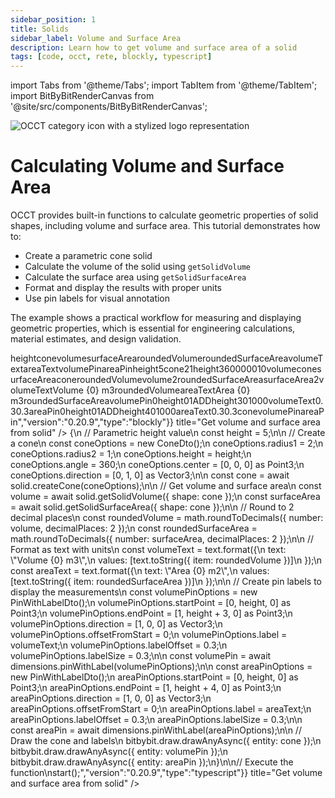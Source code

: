 ```yaml
---
sidebar_position: 1
title: Solids
sidebar_label: Volume and Surface Area
description: Learn how to get volume and surface area of a solid
tags: [code, occt, rete, blockly, typescript]
---
```


import Tabs from '@theme/Tabs';
import TabItem from '@theme/TabItem';
import BitByBitRenderCanvas from '@site/src/components/BitByBitRenderCanvas';

<img 
  class="category-icon-small" 
  src="https://s.bitbybit.dev/assets/icons/white/occt-icon.svg" 
  alt="OCCT category icon with a stylized logo representation" 
  title="OCCT category icon" />

# Calculating Volume and Surface Area

OCCT provides built-in functions to calculate geometric properties of solid shapes, including volume and surface area. This tutorial demonstrates how to:

- Create a parametric cone solid
- Calculate the volume of the solid using `getSolidVolume`
- Calculate the surface area using `getSolidSurfaceArea`
- Format and display the results with proper units
- Use pin labels for visual annotation

The example shows a practical workflow for measuring and displaying geometric properties, which is essential for engineering calculations, material estimates, and design validation.

<Tabs groupId="get-volume-and-surface-area-from-solid">
<TabItem value="rete" label="Rete">
    <BitByBitRenderCanvas
    requireManualStart={true}
    script={{"script":"{\"id\":\"rete-v2-json\",\"nodes\":{\"bef75e4e7ff3c3b7\":{\"id\":\"bef75e4e7ff3c3b7\",\"name\":\"bitbybit.occt.shapes.solid.createCone\",\"customName\":\"cone\",\"async\":true,\"drawable\":true,\"data\":{\"genericNodeData\":{\"hide\":false,\"oneOnOne\":false,\"flatten\":0,\"forceExecution\":false},\"radius1\":2,\"radius2\":1,\"height\":2,\"angle\":360,\"center\":[0,0,0],\"direction\":[0,1,0]},\"inputs\":{\"height\":{\"connections\":[{\"node\":\"3451ed6841849bc5\",\"output\":\"result\",\"data\":{}}]}},\"position\":[316.4713600560928,429.3616724479225]},\"7983606b99981835\":{\"id\":\"7983606b99981835\",\"name\":\"bitbybit.occt.shapes.solid.getSolidVolume\",\"customName\":\"get solid volume\",\"async\":true,\"drawable\":false,\"data\":{\"genericNodeData\":{\"hide\":false,\"oneOnOne\":false,\"flatten\":0,\"forceExecution\":false}},\"inputs\":{\"shape\":{\"connections\":[{\"node\":\"bef75e4e7ff3c3b7\",\"output\":\"result\",\"data\":{}}]}},\"position\":[776.8984375,228.30078125]},\"76186587e6ec91af\":{\"id\":\"76186587e6ec91af\",\"name\":\"bitbybit.occt.dimensions.pinWithLabel\",\"customName\":\"pin with label\",\"async\":true,\"drawable\":true,\"data\":{\"genericNodeData\":{\"hide\":false,\"oneOnOne\":false,\"flatten\":0,\"forceExecution\":false},\"startPoint\":[0,0,0],\"endPoint\":[0,5,2],\"direction\":[0,0,1],\"offsetFromStart\":0,\"label\":\"Pin\",\"labelOffset\":0.3,\"labelSize\":0.3},\"inputs\":{\"startPoint\":{\"connections\":[{\"node\":\"1ece96f4b7f7b2f0\",\"output\":\"result\",\"data\":{}}]},\"endPoint\":{\"connections\":[{\"node\":\"194d1fdaff71b010\",\"output\":\"result\",\"data\":{}}]},\"direction\":{\"connections\":[{\"node\":\"51a8898dbf972632\",\"output\":\"result\",\"data\":{}}]},\"label\":{\"connections\":[{\"node\":\"0efa312769a4d07b\",\"output\":\"result\",\"data\":{}}]}},\"position\":[3856.438127809349,-1015.9733606944596]},\"9c4a703b6e556e1a\":{\"id\":\"9c4a703b6e556e1a\",\"name\":\"bitbybit.text.toString\",\"customName\":\"to string\",\"async\":false,\"drawable\":false,\"data\":{\"genericNodeData\":{\"hide\":false,\"oneOnOne\":false,\"flatten\":0,\"forceExecution\":false}},\"inputs\":{\"item\":{\"connections\":[{\"node\":\"30dea4d862516011\",\"output\":\"result\",\"data\":{}}]}},\"position\":[1536.26953125,224.28515625]},\"30dea4d862516011\":{\"id\":\"30dea4d862516011\",\"name\":\"bitbybit.math.roundToDecimals\",\"customName\":\"round to decimals\",\"async\":false,\"drawable\":false,\"data\":{\"genericNodeData\":{\"hide\":false,\"oneOnOne\":false,\"flatten\":0,\"forceExecution\":false},\"number\":1.123456,\"decimalPlaces\":2},\"inputs\":{\"number\":{\"connections\":[{\"node\":\"7983606b99981835\",\"output\":\"result\",\"data\":{}}]}},\"position\":[1162.9375,227.17578125]},\"1ece96f4b7f7b2f0\":{\"id\":\"1ece96f4b7f7b2f0\",\"name\":\"bitbybit.point.pointXYZ\",\"customName\":\"point xyz\",\"async\":false,\"drawable\":true,\"data\":{\"genericNodeData\":{\"hide\":true,\"oneOnOne\":false,\"flatten\":0,\"forceExecution\":false},\"x\":0,\"y\":0,\"z\":0},\"inputs\":{\"y\":{\"connections\":[{\"node\":\"3451ed6841849bc5\",\"output\":\"result\",\"data\":{}}]}},\"position\":[320.1503492475161,-823.8345351273548]},\"3451ed6841849bc5\":{\"id\":\"3451ed6841849bc5\",\"name\":\"bitbybit.math.numberSlider\",\"customName\":\"number slider\",\"data\":{\"number\":5},\"inputs\":{},\"position\":[-471.18057504668485,55.287555693302465]},\"194d1fdaff71b010\":{\"id\":\"194d1fdaff71b010\",\"name\":\"bitbybit.point.pointXYZ\",\"customName\":\"point xyz\",\"async\":false,\"drawable\":true,\"data\":{\"genericNodeData\":{\"hide\":true,\"oneOnOne\":false,\"flatten\":0,\"forceExecution\":false},\"x\":1,\"y\":0,\"z\":0},\"inputs\":{\"y\":{\"connections\":[{\"node\":\"9d44a01eb843e2d1\",\"output\":\"result\",\"data\":{}}]}},\"position\":[875.337940721461,-614.8163334681311]},\"9d44a01eb843e2d1\":{\"id\":\"9d44a01eb843e2d1\",\"name\":\"bitbybit.math.add\",\"customName\":\"add\",\"async\":false,\"drawable\":false,\"data\":{\"genericNodeData\":{\"hide\":false,\"oneOnOne\":false,\"flatten\":0,\"forceExecution\":false},\"first\":1,\"second\":3},\"inputs\":{\"first\":{\"connections\":[{\"node\":\"3451ed6841849bc5\",\"output\":\"result\",\"data\":{}}]}},\"position\":[312.3284556725623,-445.57119812816956]},\"51a8898dbf972632\":{\"id\":\"51a8898dbf972632\",\"name\":\"bitbybit.vector.vectorXYZ\",\"customName\":\"vector xyz\",\"async\":false,\"drawable\":true,\"data\":{\"genericNodeData\":{\"hide\":false,\"oneOnOne\":false,\"flatten\":0,\"forceExecution\":false},\"x\":1,\"y\":0,\"z\":0},\"inputs\":{},\"position\":[3014.8799127241427,-730.5519639853317]},\"0efa312769a4d07b\":{\"id\":\"0efa312769a4d07b\",\"name\":\"bitbybit.text.format\",\"customName\":\"format\",\"async\":false,\"drawable\":false,\"data\":{\"genericNodeData\":{\"hide\":false,\"oneOnOne\":false,\"flatten\":0,\"forceExecution\":false},\"text\":\"Volume {0} m3\",\"values\":[\"World\"]},\"inputs\":{\"values\":{\"connections\":[{\"node\":\"599e0c7d46fb3220\",\"output\":\"list\",\"data\":{}}]}},\"position\":[2318.784938903148,183.34330157468807]},\"599e0c7d46fb3220\":{\"id\":\"599e0c7d46fb3220\",\"name\":\"bitbybit.lists.createList\",\"customName\":\"create list\",\"data\":{},\"inputs\":{\"listElements\":{\"connections\":[{\"node\":\"9c4a703b6e556e1a\",\"output\":\"result\",\"data\":{}}]}},\"position\":[1904.7372263660575,259.0413088840905]},\"cf44076aa095e6be\":{\"id\":\"cf44076aa095e6be\",\"name\":\"bitbybit.occt.shapes.solid.getSolidSurfaceArea\",\"customName\":\"get solid surface area\",\"async\":true,\"drawable\":false,\"data\":{\"genericNodeData\":{\"hide\":false,\"oneOnOne\":false,\"flatten\":0,\"forceExecution\":false}},\"inputs\":{\"shape\":{\"connections\":[{\"node\":\"bef75e4e7ff3c3b7\",\"output\":\"result\",\"data\":{}}]}},\"position\":[781.1595294729707,561.0577770468958]},\"ffa937c14c398763\":{\"id\":\"ffa937c14c398763\",\"name\":\"bitbybit.math.roundToDecimals\",\"customName\":\"round to decimals\",\"async\":false,\"drawable\":false,\"data\":{\"genericNodeData\":{\"hide\":false,\"oneOnOne\":false,\"flatten\":0,\"forceExecution\":false},\"number\":1.123456,\"decimalPlaces\":2},\"inputs\":{\"number\":{\"connections\":[{\"node\":\"cf44076aa095e6be\",\"output\":\"result\",\"data\":{}}]}},\"position\":[1155.6690292844728,559.5658471840296]},\"67d5a769c297f8ac\":{\"id\":\"67d5a769c297f8ac\",\"name\":\"bitbybit.text.toString\",\"customName\":\"to string\",\"async\":false,\"drawable\":false,\"data\":{\"genericNodeData\":{\"hide\":false,\"oneOnOne\":false,\"flatten\":0,\"forceExecution\":false}},\"inputs\":{\"item\":{\"connections\":[{\"node\":\"ffa937c14c398763\",\"output\":\"result\",\"data\":{}}]}},\"position\":[1536.7464934260677,557.6073820788339]},\"1c0ab3180b9f1f7c\":{\"id\":\"1c0ab3180b9f1f7c\",\"name\":\"bitbybit.lists.createList\",\"customName\":\"create list\",\"data\":{},\"inputs\":{\"listElements\":{\"connections\":[{\"node\":\"67d5a769c297f8ac\",\"output\":\"result\",\"data\":{}}]}},\"position\":[1906.1380856366695,592.2885091683142]},\"07fa1b295ea8f41b\":{\"id\":\"07fa1b295ea8f41b\",\"name\":\"bitbybit.text.format\",\"customName\":\"format\",\"async\":false,\"drawable\":false,\"data\":{\"genericNodeData\":{\"hide\":false,\"oneOnOne\":false,\"flatten\":0,\"forceExecution\":false},\"text\":\"Area {0} m2\",\"values\":[\"World\"]},\"inputs\":{\"values\":{\"connections\":[{\"node\":\"1c0ab3180b9f1f7c\",\"output\":\"list\",\"data\":{}}]}},\"position\":[2320.154705372718,513.2889897780375]},\"34136572848d000a\":{\"id\":\"34136572848d000a\",\"name\":\"bitbybit.occt.dimensions.pinWithLabel\",\"customName\":\"pin with label\",\"async\":true,\"drawable\":true,\"data\":{\"genericNodeData\":{\"hide\":false,\"oneOnOne\":false,\"flatten\":0,\"forceExecution\":false},\"startPoint\":[0,0,0],\"endPoint\":[0,5,2],\"direction\":[0,0,1],\"offsetFromStart\":0,\"label\":\"Pin\",\"labelOffset\":0.3,\"labelSize\":0.3},\"inputs\":{\"startPoint\":{\"connections\":[{\"node\":\"1ece96f4b7f7b2f0\",\"output\":\"result\",\"data\":{}}]},\"endPoint\":{\"connections\":[{\"node\":\"e484b4c9d7d6c427\",\"output\":\"result\",\"data\":{}}]},\"label\":{\"connections\":[{\"node\":\"07fa1b295ea8f41b\",\"output\":\"result\",\"data\":{}}]},\"direction\":{\"connections\":[{\"node\":\"51a8898dbf972632\",\"output\":\"result\",\"data\":{}}]}},\"position\":[3855.9347930048825,-299.2942260650964]},\"e484b4c9d7d6c427\":{\"id\":\"e484b4c9d7d6c427\",\"name\":\"bitbybit.point.pointXYZ\",\"customName\":\"point xyz\",\"async\":false,\"drawable\":true,\"data\":{\"genericNodeData\":{\"hide\":true,\"oneOnOne\":false,\"flatten\":0,\"forceExecution\":false},\"x\":1,\"y\":0,\"z\":0},\"inputs\":{\"y\":{\"connections\":[{\"node\":\"2b0e56a3f84f7519\",\"output\":\"result\",\"data\":{}}]}},\"position\":[873.8268720660141,-264.68433278373993]},\"2b0e56a3f84f7519\":{\"id\":\"2b0e56a3f84f7519\",\"name\":\"bitbybit.math.add\",\"customName\":\"add\",\"async\":false,\"drawable\":false,\"data\":{\"genericNodeData\":{\"hide\":false,\"oneOnOne\":false,\"flatten\":0,\"forceExecution\":false},\"first\":1,\"second\":4},\"inputs\":{\"first\":{\"connections\":[{\"node\":\"3451ed6841849bc5\",\"output\":\"result\",\"data\":{}}]}},\"position\":[307.39199038507314,-134.11228446887458]}}}","version":"0.20.9","type":"rete"}}
    title="Get volume and surface area from solid"
    />
</TabItem>
<TabItem value="blockly" label="Blockly">
  <BitByBitRenderCanvas
    requireManualStart={true}
    script={{"script":"<xml xmlns=\"https://developers.google.com/blockly/xml\"><variables><variable id=\"height\">height</variable><variable id=\"cone\">cone</variable><variable id=\"volume\">volume</variable><variable id=\"surfaceArea\">surfaceArea</variable><variable id=\"roundedVolume\">roundedVolume</variable><variable id=\"roundedSurfaceArea\">roundedSurfaceArea</variable><variable id=\"volumeText\">volumeText</variable><variable id=\"areaText\">areaText</variable><variable id=\"volumePin\">volumePin</variable><variable id=\"areaPin\">areaPin</variable></variables><block type=\"variables_set\" id=\"set_height\" x=\"50\" y=\"50\"><field name=\"VAR\" id=\"height\">height</field><value name=\"VALUE\"><block type=\"math_number\" id=\"height_value\"><field name=\"NUM\">5</field></block></value><next><block type=\"variables_set\" id=\"create_cone\"><field name=\"VAR\" id=\"cone\">cone</field><value name=\"VALUE\"><block type=\"bitbybit.occt.shapes.solid.createCone\" id=\"cone_solid\"><value name=\"Radius1\"><block type=\"math_number\" id=\"cone_radius1\"><field name=\"NUM\">2</field></block></value><value name=\"Radius2\"><block type=\"math_number\" id=\"cone_radius2\"><field name=\"NUM\">1</field></block></value><value name=\"Height\"><block type=\"variables_get\" id=\"get_height\"><field name=\"VAR\" id=\"height\">height</field></block></value><value name=\"Angle\"><block type=\"math_number\" id=\"cone_angle\"><field name=\"NUM\">360</field></block></value><value name=\"Center\"><block type=\"bitbybit.point.pointXYZ\" id=\"cone_center\"><value name=\"X\"><block type=\"math_number\" id=\"cone_center_x\"><field name=\"NUM\">0</field></block></value><value name=\"Y\"><block type=\"math_number\" id=\"cone_center_y\"><field name=\"NUM\">0</field></block></value><value name=\"Z\"><block type=\"math_number\" id=\"cone_center_z\"><field name=\"NUM\">0</field></block></value></block></value><value name=\"Direction\"><block type=\"bitbybit.vector.vectorXYZ\" id=\"cone_direction\"><value name=\"X\"><block type=\"math_number\" id=\"cone_dir_x\"><field name=\"NUM\">0</field></block></value><value name=\"Y\"><block type=\"math_number\" id=\"cone_dir_y\"><field name=\"NUM\">1</field></block></value><value name=\"Z\"><block type=\"math_number\" id=\"cone_dir_z\"><field name=\"NUM\">0</field></block></value></block></value></block></value><next><block type=\"variables_set\" id=\"get_volume\"><field name=\"VAR\" id=\"volume\">volume</field><value name=\"VALUE\"><block type=\"base_time_await_return\" id=\"?!}liA;Ms08=A,o6bcAG\"><value name=\"Promise\"><block type=\"bitbybit.occt.shapes.solid.getSolidVolume\" id=\"solid_volume\"><value name=\"Shape\"><block type=\"variables_get\" id=\"get_cone_for_volume\"><field name=\"VAR\" id=\"cone\">cone</field></block></value></block></value></block></value><next><block type=\"variables_set\" id=\"get_surface_area\"><field name=\"VAR\" id=\"surfaceArea\">surfaceArea</field><value name=\"VALUE\"><block type=\"base_time_await_return\" id=\";XuhcK~CC^:Z}@@{@;a=\"><value name=\"Promise\"><block type=\"bitbybit.occt.shapes.solid.getSolidSurfaceArea\" id=\"solid_surface_area\"><value name=\"Shape\"><block type=\"variables_get\" id=\"get_cone_for_area\"><field name=\"VAR\" id=\"cone\">cone</field></block></value></block></value></block></value><next><block type=\"variables_set\" id=\"round_volume\"><field name=\"VAR\" id=\"roundedVolume\">roundedVolume</field><value name=\"VALUE\"><block type=\"bitbybit.math.roundToDecimals\" id=\"round_vol\"><value name=\"Number\"><block type=\"variables_get\" id=\"get_volume_to_round\"><field name=\"VAR\" id=\"volume\">volume</field></block></value><value name=\"DecimalPlaces\"><block type=\"math_number\" id=\"volume_decimals\"><field name=\"NUM\">2</field></block></value></block></value><next><block type=\"variables_set\" id=\"round_surface_area\"><field name=\"VAR\" id=\"roundedSurfaceArea\">roundedSurfaceArea</field><value name=\"VALUE\"><block type=\"bitbybit.math.roundToDecimals\" id=\"round_area\"><value name=\"Number\"><block type=\"variables_get\" id=\"get_area_to_round\"><field name=\"VAR\" id=\"surfaceArea\">surfaceArea</field></block></value><value name=\"DecimalPlaces\"><block type=\"math_number\" id=\"area_decimals\"><field name=\"NUM\">2</field></block></value></block></value><next><block type=\"variables_set\" id=\"format_volume_text\"><field name=\"VAR\" id=\"volumeText\">volumeText</field><value name=\"VALUE\"><block type=\"bitbybit.text.format\" id=\"volume_format\"><value name=\"Text\"><block type=\"text\" id=\"volume_template\"><field name=\"TEXT\">Volume {0} m3</field></block></value><value name=\"Values\"><block type=\"lists_create_with\" id=\"volume_values\"><mutation items=\"1\"></mutation><value name=\"ADD0\"><block type=\"bitbybit.text.toString\" id=\"volume_to_string\"><value name=\"Item\"><block type=\"variables_get\" id=\"get_rounded_volume\"><field name=\"VAR\" id=\"roundedVolume\">roundedVolume</field></block></value></block></value></block></value></block></value><next><block type=\"variables_set\" id=\"format_area_text\"><field name=\"VAR\" id=\"areaText\">areaText</field><value name=\"VALUE\"><block type=\"bitbybit.text.format\" id=\"area_format\"><value name=\"Text\"><block type=\"text\" id=\"area_template\"><field name=\"TEXT\">Area {0} m3</field></block></value><value name=\"Values\"><block type=\"lists_create_with\" id=\"area_values\"><mutation items=\"1\"></mutation><value name=\"ADD0\"><block type=\"bitbybit.text.toString\" id=\"area_to_string\"><value name=\"Item\"><block type=\"variables_get\" id=\"get_rounded_area\"><field name=\"VAR\" id=\"roundedSurfaceArea\">roundedSurfaceArea</field></block></value></block></value></block></value></block></value><next><block type=\"variables_set\" id=\"create_volume_pin\"><field name=\"VAR\" id=\"volumePin\">volumePin</field><value name=\"VALUE\"><block type=\"bitbybit.occt.dimensions.pinWithLabel\" id=\"volume_pin\"><value name=\"StartPoint\"><block type=\"bitbybit.point.pointXYZ\" id=\"volume_start_point\"><value name=\"X\"><block type=\"math_number\" id=\"vol_start_x\"><field name=\"NUM\">0</field></block></value><value name=\"Y\"><block type=\"variables_get\" id=\"get_height_for_vol_pin\"><field name=\"VAR\" id=\"height\">height</field></block></value><value name=\"Z\"><block type=\"math_number\" id=\"vol_start_z\"><field name=\"NUM\">0</field></block></value></block></value><value name=\"EndPoint\"><block type=\"bitbybit.point.pointXYZ\" id=\"volume_end_point\"><value name=\"X\"><block type=\"math_number\" id=\"vol_end_x\"><field name=\"NUM\">1</field></block></value><value name=\"Y\"><block type=\"math_arithmetic\" id=\"vol_end_y\"><field name=\"OP\">ADD</field><value name=\"A\"><block type=\"variables_get\" id=\"get_height_for_vol_end\"><field name=\"VAR\" id=\"height\">height</field></block></value><value name=\"B\"><block type=\"math_number\" id=\"vol_offset\"><field name=\"NUM\">3</field></block></value></block></value><value name=\"Z\"><block type=\"math_number\" id=\"vol_end_z\"><field name=\"NUM\">0</field></block></value></block></value><value name=\"Direction\"><block type=\"bitbybit.vector.vectorXYZ\" id=\"volume_direction\"><value name=\"X\"><block type=\"math_number\" id=\"vol_dir_x\"><field name=\"NUM\">1</field></block></value><value name=\"Y\"><block type=\"math_number\" id=\"vol_dir_y\"><field name=\"NUM\">0</field></block></value><value name=\"Z\"><block type=\"math_number\" id=\"vol_dir_z\"><field name=\"NUM\">0</field></block></value></block></value><value name=\"OffsetFromStart\"><block type=\"math_number\" id=\"vol_offset_start\"><field name=\"NUM\">0</field></block></value><value name=\"Label\"><block type=\"variables_get\" id=\"get_volume_text\"><field name=\"VAR\" id=\"volumeText\">volumeText</field></block></value><value name=\"LabelOffset\"><block type=\"math_number\" id=\"vol_label_offset\"><field name=\"NUM\">0.3</field></block></value><value name=\"LabelSize\"><block type=\"math_number\" id=\"vol_label_size\"><field name=\"NUM\">0.3</field></block></value></block></value><next><block type=\"variables_set\" id=\"create_area_pin\"><field name=\"VAR\" id=\"areaPin\">areaPin</field><value name=\"VALUE\"><block type=\"bitbybit.occt.dimensions.pinWithLabel\" id=\"area_pin\"><value name=\"StartPoint\"><block type=\"bitbybit.point.pointXYZ\" id=\"area_start_point\"><value name=\"X\"><block type=\"math_number\" id=\"area_start_x\"><field name=\"NUM\">0</field></block></value><value name=\"Y\"><block type=\"variables_get\" id=\"get_height_for_area_pin\"><field name=\"VAR\" id=\"height\">height</field></block></value><value name=\"Z\"><block type=\"math_number\" id=\"area_start_z\"><field name=\"NUM\">0</field></block></value></block></value><value name=\"EndPoint\"><block type=\"bitbybit.point.pointXYZ\" id=\"area_end_point\"><value name=\"X\"><block type=\"math_number\" id=\"area_end_x\"><field name=\"NUM\">1</field></block></value><value name=\"Y\"><block type=\"math_arithmetic\" id=\"area_end_y\"><field name=\"OP\">ADD</field><value name=\"A\"><block type=\"variables_get\" id=\"get_height_for_area_end\"><field name=\"VAR\" id=\"height\">height</field></block></value><value name=\"B\"><block type=\"math_number\" id=\"area_offset\"><field name=\"NUM\">4</field></block></value></block></value><value name=\"Z\"><block type=\"math_number\" id=\"area_end_z\"><field name=\"NUM\">0</field></block></value></block></value><value name=\"Direction\"><block type=\"bitbybit.vector.vectorXYZ\" id=\"area_direction\"><value name=\"X\"><block type=\"math_number\" id=\"area_dir_x\"><field name=\"NUM\">1</field></block></value><value name=\"Y\"><block type=\"math_number\" id=\"area_dir_y\"><field name=\"NUM\">0</field></block></value><value name=\"Z\"><block type=\"math_number\" id=\"area_dir_z\"><field name=\"NUM\">0</field></block></value></block></value><value name=\"OffsetFromStart\"><block type=\"math_number\" id=\"area_offset_start\"><field name=\"NUM\">0</field></block></value><value name=\"Label\"><block type=\"variables_get\" id=\"get_area_text\"><field name=\"VAR\" id=\"areaText\">areaText</field></block></value><value name=\"LabelOffset\"><block type=\"math_number\" id=\"area_label_offset\"><field name=\"NUM\">0.3</field></block></value><value name=\"LabelSize\"><block type=\"math_number\" id=\"area_label_size\"><field name=\"NUM\">0.3</field></block></value></block></value><next><block type=\"bitbybit.draw.drawAnyAsyncNoReturn\" id=\"draw_cone\"><value name=\"Entity\"><block type=\"variables_get\" id=\"get_cone_to_draw\"><field name=\"VAR\" id=\"cone\">cone</field></block></value><next><block type=\"bitbybit.draw.drawAnyAsyncNoReturn\" id=\"draw_volume_pin\"><value name=\"Entity\"><block type=\"variables_get\" id=\"get_volume_pin_to_draw\"><field name=\"VAR\" id=\"volumePin\">volumePin</field></block></value><next><block type=\"bitbybit.draw.drawAnyAsyncNoReturn\" id=\"draw_area_pin\"><value name=\"Entity\"><block type=\"variables_get\" id=\"get_area_pin_to_draw\"><field name=\"VAR\" id=\"areaPin\">areaPin</field></block></value></block></next></block></next></block></next></block></next></block></next></block></next></block></next></block></next></block></next></block></next></block></next></block></next></block></xml>","version":"0.20.9","type":"blockly"}}
    title="Get volume and surface area from solid"
    />
</TabItem>
<TabItem value="typescript" label="TypeScript">
<BitByBitRenderCanvas
    requireManualStart={true}
    script={{"script":"// Import required DTOs and types\nconst { ConeDto, PinWithLabelDto } = Bit.Inputs.OCCT;\ntype Point3 = Bit.Inputs.Base.Point3;\ntype Vector3 = Bit.Inputs.Base.Vector3;\n\n// Get access to OCCT modules\nconst { solid } = bitbybit.occt.shapes;\nconst { dimensions } = bitbybit.occt;\nconst { math, text } = bitbybit;\n\n// Define the main function to demonstrate volume and surface area calculation\nconst start = async () => {\n    // Parametric height value\n    const height = 5;\n\n    // Create a cone\n    const coneOptions = new ConeDto();\n    coneOptions.radius1 = 2;\n    coneOptions.radius2 = 1;\n    coneOptions.height = height;\n    coneOptions.angle = 360;\n    coneOptions.center = [0, 0, 0] as Point3;\n    coneOptions.direction = [0, 1, 0] as Vector3;\n\n    const cone = await solid.createCone(coneOptions);\n\n    // Get volume and surface area\n    const volume = await solid.getSolidVolume({ shape: cone });\n    const surfaceArea = await solid.getSolidSurfaceArea({ shape: cone });\n\n    // Round to 2 decimal places\n    const roundedVolume = math.roundToDecimals({ number: volume, decimalPlaces: 2 });\n    const roundedSurfaceArea = math.roundToDecimals({ number: surfaceArea, decimalPlaces: 2 });\n\n    // Format as text with units\n    const volumeText = text.format({\n        text: \"Volume {0} m3\",\n        values: [text.toString({ item: roundedVolume })]\n    });\n    const areaText = text.format({\n        text: \"Area {0} m2\",\n        values: [text.toString({ item: roundedSurfaceArea })]\n    });\n\n    // Create pin labels to display the measurements\n    const volumePinOptions = new PinWithLabelDto();\n    volumePinOptions.startPoint = [0, height, 0] as Point3;\n    volumePinOptions.endPoint = [1, height + 3, 0] as Point3;\n    volumePinOptions.direction = [1, 0, 0] as Vector3;\n    volumePinOptions.offsetFromStart = 0;\n    volumePinOptions.label = volumeText;\n    volumePinOptions.labelOffset = 0.3;\n    volumePinOptions.labelSize = 0.3;\n\n    const volumePin = await dimensions.pinWithLabel(volumePinOptions);\n\n    const areaPinOptions = new PinWithLabelDto();\n    areaPinOptions.startPoint = [0, height, 0] as Point3;\n    areaPinOptions.endPoint = [1, height + 4, 0] as Point3;\n    areaPinOptions.direction = [1, 0, 0] as Vector3;\n    areaPinOptions.offsetFromStart = 0;\n    areaPinOptions.label = areaText;\n    areaPinOptions.labelOffset = 0.3;\n    areaPinOptions.labelSize = 0.3;\n\n    const areaPin = await dimensions.pinWithLabel(areaPinOptions);\n\n    // Draw the cone and labels\n    bitbybit.draw.drawAnyAsync({ entity: cone });\n    bitbybit.draw.drawAnyAsync({ entity: volumePin });\n    bitbybit.draw.drawAnyAsync({ entity: areaPin });\n}\n\n// Execute the function\nstart();","version":"0.20.9","type":"typescript"}}
    title="Get volume and surface area from solid"
    />
</TabItem>
</Tabs>
